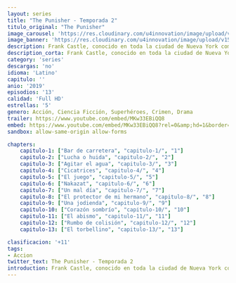 ```yaml
---
layout: series
title: "The Punisher - Temporada 2"
titulo_original: "The Punisher"
image_carousel: 'https://res.cloudinary.com/u4innovation/image/upload/v1562552234/punisher-2-oster-min_afgb9w.jpg'
image_banner: 'https://res.cloudinary.com/u4innovation/image/upload/v1562552235/punihser-2-banner-min_wbuxep.jpg'
description: Frank Castle, conocido en toda la ciudad de Nueva York como el Castigador después de vengarse de los responsables de la muerte de su familia, descubre una conspiración más grande que la que le hicieron a él y a su familia..
description_corta: Frank Castle, conocido en toda la ciudad de Nueva York como el «Castigador» después de vengarse de los responsables de la muerte de su familia, descubre una conspiración más grande que la que le hicieron a él y a su familia.
category: 'series'
descargas: 'no'
idioma: 'Latino'
capitulo: ''
anio: '2019'
episodios: '13'
calidad: 'Full HD'
estrellas: '5'
genero: Acción, Ciencia Ficción, Superhéroes, Crimen, Drama
trailer: https://www.youtube.com/embed/MKw33EBiQQ8
embed: https://www.youtube.com/embed/MKw33EBiQQ8?rel=0&amp;hd=1&border=0&wmode=opaque&enablejsapi=1&modestbranding=1&controls=1&showinfo=1
sandbox: allow-same-origin allow-forms 

chapters:
    capitulo-1: ["Bar de carretera", "capitulo-1/", "1"]
    capitulo-2: ["Lucha o huida", "capitulo-2/", "2"]
    capitulo-3: ["Agitar el agua", "capitulo-3/", "3"]
    capitulo-4: ["Cicatrices", "capitulo-4/", "4"]
    capitulo-5: ["El juego", "capitulo-5/", "5"]
    capitulo-6: ["Nakazat", "capitulo-6/", "6"]
    capitulo-7: ["Un mal día", "capitulo-7/", "7"]
    capitulo-8: ["El protector de mi hermano", "capitulo-8/", "8"]
    capitulo-9: ["Una jodienda", "capitulo-9/", "9"]
    capitulo-10: ["Corazón sombrío", "capitulo-10/", "10"]
    capitulo-11: ["El abismo", "capitulo-11/", "11"]
    capitulo-12: ["Rumbo de colisión", "capitulo-12/", "12"]
    capitulo-13: ["El torbellino", "capitulo-13/", "13"]

clasificacion: '+11'
tags:
- Accion
twitter_text: The Punisher - Temporada 2
introduction: Frank Castle, conocido en toda la ciudad de Nueva York como el «Castigador» después de vengarse de los responsables de la muerte de su familia, descubre una conspiración más grande que la que le hicieron a él y a su familia.
---
```












